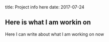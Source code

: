 title: Project info here
date: 2017-07-24

## Here is what I am workin on
Here I can write about what I am working on now
